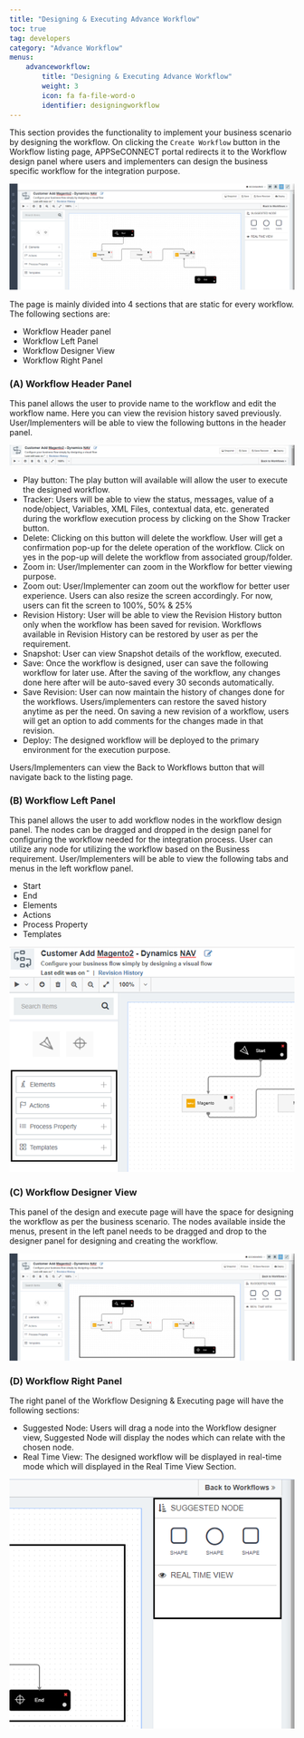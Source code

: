 ```yaml
---
title: "Designing & Executing Advance Workflow"
toc: true
tag: developers
category: "Advance Workflow"
menus: 
    advanceworkflow:
        title: "Designing & Executing Advance Workflow"
        weight: 3
        icon: fa fa-file-word-o
        identifier: designingworkflow
---
```



This section provides the functionality to implement your business scenario by designing the workflow. On clicking 
the `Create Workflow` button in the Workflow listing page, APPSeCONNECT portal redirects it to the Workflow design 
panel where users and implementers can design the business specific workflow for the integration purpose.

![advance-designing](/staticfiles/advance-workflow/media/advance-designing.png)

The page is mainly divided into 4 sections that are static for every workflow. The following sections are:

* Workflow Header panel
* Workflow Left Panel
* Workflow Designer View
* Workflow Right Panel

### (A) Workflow Header Panel

This panel allows the user to provide name to the workflow and edit the workflow name. Here you can view the revision history 
saved previously. User/Implementers will be able to view the following buttons in the header panel.

![advance-designing2](/staticfiles/advance-workflow/media/advance-designing2.png)

* Play button: The play button will available will allow the user to execute the designed workflow.
* Tracker: Users will be able to view the status, messages, value of a node/object, Variables, XML Files, contextual data, etc. generated during the workflow execution process by clicking on the Show Tracker button.
* Delete: Clicking on this button will delete the workflow. User will get a confirmation pop-up for the delete operation of the workflow. Click on yes in the pop-up will delete the workflow from associated group/folder.
* Zoom in: User/Implementer can zoom in the Workflow for better viewing purpose.
* Zoom out: User/Implementer can zoom out the workflow for better user experience. Users can also resize the screen accordingly. For now, users can fit the screen to 100%, 50% & 25%
* Revision History: User will be able to view the Revision History button only when the workflow has been saved for revision. Workflows available in Revision History can be restored by user as per the requirement.
* Snapshot: User can view Snapshot details of the workflow, executed.
* Save: Once the workflow is designed, user can save the following workflow for later use. After the saving of the workflow, any changes done here after will be auto-saved every 30 seconds automatically.
* Save Revision: User can now maintain the history of changes done for the workflows. Users/implementers can restore the saved history anytime as per the need.
On saving a new revision of a workflow, users will get an option to add comments for the changes made in that revision.
* Deploy: The designed workflow will be deployed to the primary environment for the execution purpose.

Users/Implementers can view the Back to Workflows button that will navigate back to the listing page.


### (B) Workflow Left Panel

This panel allows the user to add workflow nodes in the workflow design panel. The nodes can be dragged and dropped 
in the design panel for configuring the workflow needed for the integration process. User can utilize any node for 
utilizing the workflow based on the Business requirement. User/Implementers will be able to view the following tabs 
and menus in the left workflow panel.

* Start
* End
* Elements
* Actions
* Process Property
* Templates

![advance-designing3](/staticfiles/advance-workflow/media/advance-designing3.png)

### (C) Workflow Designer View

This panel of the design and execute page will have the space for designing the workflow as per the business scenario. 
The nodes available inside the menus, present in the left panel needs to be dragged and drop to the designer panel for 
designing and creating the workflow.

![advance-designing4](/staticfiles/advance-workflow/media/advance-designing4.png)

### (D) Workflow Right Panel

The right panel of the Workflow Designing & Executing page will have the following sections:

* Suggested Node: Users will drag a node into the Workflow designer view, Suggested Node will display the nodes which can 
  relate with the chosen node.
* Real Time View: The designed workflow will be displayed in real-time mode which will displayed in the Real Time View Section.

![advance-designing5](/staticfiles/advance-workflow/media/advance-designing5.png)